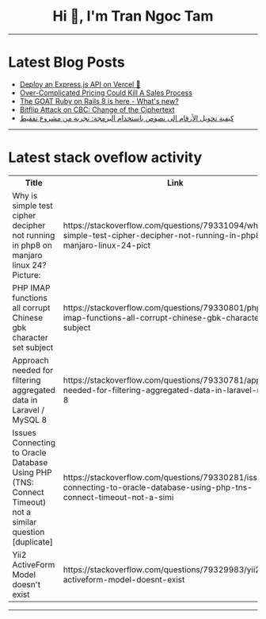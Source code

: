 <h1 align="center">Hi 👋, I'm Tran Ngoc Tam</h1>

---

# Latest Blog Posts 
<!-- BLOG-POST-LIST:START -->
- [Deploy an Express.js API on Vercel 🚀](https://dev.to/hajith_m/deploy-an-expressjs-api-on-vercel-173m)
- [Over-Complicated Pricing Could Kill A Sales Process](https://dev.to/jetthoughts/over-complicated-pricing-could-kill-a-sales-process-3afg)
- [The GOAT Ruby on Rails 8 is here - What&#39;s new?](https://dev.to/railsfactory/the-goat-ruby-on-rails-8-is-here-whats-new-449h)
- [Bitflip Attack on CBC: Change of the Ciphertext](https://dev.to/moritzhoeppner/bitflip-attack-on-cbc-change-of-the-ciphertext-4h68)
- [كيفية تحويل الأرقام إلى نصوص باستخدام البرمجة: تجربة من مشروع تفقيط](https://dev.to/qaaiss/kyfy-thwyl-lrqm-l-nsws-bstkhdm-lbrmj-tjrb-mn-mshrw-tfqyt-2neh)
<!-- BLOG-POST-LIST:END -->

---

# Latest stack oveflow activity
<table>
  <tr><th>Title</th><th>Link</th></tr>
  <!-- STACKOVERFLOW:START --><tr><td>Why is simple test cipher decipher not running in php8 on manjaro linux 24? Picture:</td><td>https://stackoverflow.com/questions/79331094/why-is-simple-test-cipher-decipher-not-running-in-php8-on-manjaro-linux-24-pict</td></tr><tr><td>PHP IMAP functions all corrupt Chinese gbk character set subject</td><td>https://stackoverflow.com/questions/79330801/php-imap-functions-all-corrupt-chinese-gbk-character-set-subject</td></tr><tr><td>Approach needed for filtering aggregated data in Laravel / MySQL 8</td><td>https://stackoverflow.com/questions/79330781/approach-needed-for-filtering-aggregated-data-in-laravel-mysql-8</td></tr><tr><td>Issues Connecting to Oracle Database Using PHP &lpar;TNS: Connect Timeout&rpar; not a similar question [duplicate]</td><td>https://stackoverflow.com/questions/79330281/issues-connecting-to-oracle-database-using-php-tns-connect-timeout-not-a-simi</td></tr><tr><td>Yii2 ActiveForm Model doesn&#39;t exist</td><td>https://stackoverflow.com/questions/79329983/yii2-activeform-model-doesnt-exist</td></tr><!-- STACKOVERFLOW:END -->
</table>

---


